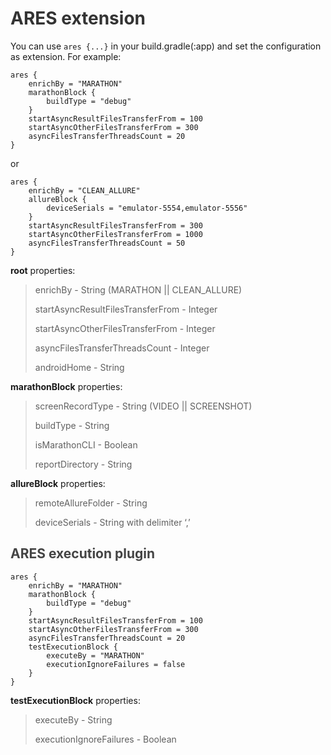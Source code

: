 <h1 id="ares-extension" style="color:#333;">ARES extension</h1>
  <p>You can use <code class="language-plaintext highlighter-rouge">ares {...}</code> in your build.gradle(:app) and set the configuration as extension. For example:</p>
  <div class="language-plaintext highlighter-rouge"><div class="highlight"><pre class="highlight"><code>ares {
    enrichBy = "MARATHON"
    marathonBlock {
        buildType = "debug"
    }
    startAsyncResultFilesTransferFrom = 100
    startAsyncOtherFilesTransferFrom = 300
    asyncFilesTransferThreadsCount = 20
}
</code></pre></div>  </div>
  <p>or</p>
  <div class="language-plaintext highlighter-rouge"><div class="highlight"><pre class="highlight"><code>ares {
    enrichBy = "CLEAN_ALLURE"
    allureBlock {
        deviceSerials = "emulator-5554,emulator-5556"
    }
    startAsyncResultFilesTransferFrom = 300
    startAsyncOtherFilesTransferFrom = 1000
    asyncFilesTransferThreadsCount = 50
}
</code></pre></div>  </div>
<p><strong>root</strong> properties:</p>
<blockquote>
<p>enrichBy - String (MARATHON || CLEAN_ALLURE)</p>
<p>startAsyncResultFilesTransferFrom - Integer</p>
<p>startAsyncOtherFilesTransferFrom - Integer</p>
<p>asyncFilesTransferThreadsCount - Integer</p>
<p>androidHome - String</p>
</blockquote>
<p><strong>marathonBlock</strong> properties:</p>
<blockquote>
<p>screenRecordType - String (VIDEO || SCREENSHOT)</p>
<p>buildType - String</p>
<p>isMarathonCLI - Boolean</p>
<p>reportDirectory - String</p>
</blockquote>

<p><strong>allureBlock</strong> properties:</p>
<blockquote>
  <p>remoteAllureFolder - String</p>
 <p>deviceSerials - String with delimiter ‘,’</p>
</blockquote>

<h2 id="ares-extension" style="color:#444;">ARES execution plugin</h2>
<div class="language-plaintext highlighter-rouge"><div class="highlight"><pre class="highlight"><code>ares {
    enrichBy = "MARATHON"
    marathonBlock {
        buildType = "debug"
    }
    startAsyncResultFilesTransferFrom = 100
    startAsyncOtherFilesTransferFrom = 300
    asyncFilesTransferThreadsCount = 20
    testExecutionBlock {
        executeBy = "MARATHON"
        executionIgnoreFailures = false
    }
}
</code></pre></div>  </div>
<p><strong>testExecutionBlock</strong> properties:</p>
<blockquote>
  <p>executeBy - String</p>
 <p>executionIgnoreFailures - Boolean</p>
</blockquote>
